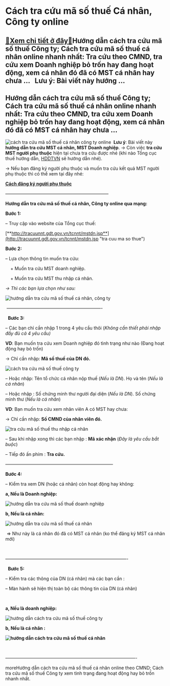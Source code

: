 Cách tra cứu mã số thuế Cá nhân, Công ty online
===============================================

[:gift:Xem chi tiết ở đây:gift:](https://hddtvn.com/cach-tra-cuu-ma-so-thue-ca-nhan-cong-ty-online/)Hướng dẫn cách tra cứu mã số thuế Công ty; Cách tra cứu mã số thuế cá nhân online nhanh nhất: Tra cứu theo CMND, tra cứu xem Doanh nghiệp bỏ trốn hay đang hoạt động, xem cá nhân đó đã có MST cá nhân hay chưa …   Lưu ý: Bài viết này hướng …
-----------------------------------------------------------------------------------------------------------------------------------------------------------------------------------------------------------------------------------------------



Hướng dẫn cách tra cứu mã số thuế Công ty; Cách tra cứu mã số thuế cá nhân online nhanh nhất: Tra cứu theo CMND, tra cứu xem Doanh nghiệp bỏ trốn hay đang hoạt động, xem cá nhân đó đã có MST cá nhân hay chưa …
-------------------------------------------------------------------------------------------------------------------------------------------------------------------------------------------------------------------



![cách tra cứu mã số thuế cá nhân công ty online](https://hddtvn.com/wp-content/uploads/2021/01/cach-tra-cuu-ma-so-thue-ca-nhan-cong-ty-online.png "cách tra cứu mã số thuế cá nhân công ty online") 
**Lưu ý**: Bài viết này **hướng dẫn tra cứu MST cá nhân, MST Doanh nghiệp**. -> Còn việc **tra cứu MST người phụ thuộc** hiện tại chưa tra cứu được nhé (khi nào Tổng cục thuế hướng dẫn, [HDDTVN](http://hddtvn.com/ "HDDTVN") sẽ hướng dẫn nhé).


-> Nếu bạn đăng ký người phụ thuộc và muốn tra cứu kết quả MST người phụ thuộc thì có thể xem tại đây nhé: 

**[Cách đăng ký người phụ thuộc](# "Cách đăng ký người phụ thuộc")**

  

———————————————————————

**Hướng dẫn tra cứu mã số thuế cá nhân, Công ty online qua mạng:**


**Bước 1:**  

– Truy cập vào website của Tổng cục thuế:



[**http://tracuunnt.gdt.gov.vn/tcnnt/mstdn.jsp**](http://tracuunnt.gdt.gov.vn/tcnnt/mstdn.jsp "tra cuu ma so thue")

**Bước 2:**  

– Lựa chọn thông tin muốn tra cứu:  

    + Muốn tra cứu MST doanh nghiệp.  

    + Muốn tra cứu MST thu nhập cá nhân.  

*-> Thì các bạn lựa chọn như sau:*



![hướng dẫn tra cứu mã số thuế cá nhân, công ty](https://hddtvn.com/wp-content/uploads/2021/01/huong-dan-tra-cuu-ma-so-thue-ca-nhan-cong-ty.png "hướng dẫn tra cứu mã số thuế cá nhân, công ty")

 —————————————————————-  

  
**Bước 3:**  

– Các bạn chỉ cần nhập 1 trong 4 yêu cầu thôi (*Không cần thiết phải nhập đầy đủ cả 4 yêu cầu)*


**VD**: Bạn muốn tra cứu xem Doanh nghiệp đó tình trạng như nào (Đang hoạt động hay bỏ trốn)  

-> Chỉ cần nhập: **Mã số thuế của DN đó.**



![cách tra cứu mã số thuế công ty](https://hddtvn.com/wp-content/uploads/2021/01/cach-tra-cuu-ma-so-thue-cong-ty.png "cách tra cứu mã số thuế công ty")

– Hoặc nhập: Tên tổ chức cá nhân nộp thuế (*Nếu là DN*). Họ và tên (*Nếu là cá nhân*)


– Hoặc nhập : Số chứng minh thư người đại diện (*Nếu là DN*). Số chứng minh thư (*Nếu là cá nhân*)

  

**VD**: Bạn muốn tra cứu xem nhân viên A có MST hay chưa:  

-> Chỉ cần nhập: **Số CMND của nhân viên đó.**

![tra cứu mã số thuế thu nhập cá nhân](https://hddtvn.com/wp-content/uploads/2021/01/tra-cuu-ma-so-thue-thu-nhap-ca-nhan.png "tra cứu mã số thuế thu nhập cá nhân")

– Sau khi nhập xong thì các bạn nhập : **Mã xác nhận** (*Đây là yêu cầu bắt buộc*)  

– Tiếp đó ấn phím : **Tra cứu.**



  

————————————————————————

**Bước 4:**  

– Kiểm tra xem DN (hoặc cá nhân) còn hoạt động hay không:


**a, Nếu là Doanh nghiệp:**


![hướng dẫn tra cứu mã số thuế doanh nghiệp](https://hddtvn.com/wp-content/uploads/2021/01/huong20dan20tra20cuu20ma20so20thue20doanh20nghiep3.png "hướng dẫn tra cứu mã số thuế doanh nghiệp")





**b, Nếu là cá nhân:**


![hướng dẫn tra cứu mã số thuế cá nhân](https://hddtvn.com/wp-content/uploads/2021/01/huong20dan20tra20cuu20ma20so20thue20ca20nhan4.png "hướng dẫn tra cứu mã số thuế cá nhân")


 => Như này là cá nhân đó đã có MST cá nhân (ko thể đăng ký MST cá nhân mới)



  





  

 ———————————————————————————-  

  
**Bước 5:**  

– Kiểm tra các thông của DN (cá nhân) mà các bạn cần :  

– Màn hành sẽ hiện thị toàn bộ các thông tin của DN (cá nhân)  

   

**a, Nếu là doanh nghiệp:**


![hướng dẫn cách tra cứu mã số thuế công ty](https://hddtvn.com/wp-content/uploads/2021/01/huong20dan20cach20tra20cuu20ma20so20thue20cong20ty5.png "hướng dẫn cách tra cứu mã số thuế công ty")


**b, Nếu là cá nhân :**


**![hướng dẫn cách tra cứu mã số thuế cá nhân](https://hddtvn.com/wp-content/uploads/2021/01/huong20dan20cach20tra20cuu20ma20so20thue20ca20nhan6.png "hướng dẫn cách tra cứu mã số thuế cá nhân")**



  

  

 —————————————————————————————-



moreHướng dẫn cách tra cứu mã số thuế cá nhân online theo CMND; Cách tra cứu mã số thuế Công ty xem tình trạng đang hoạt động hay bỏ trốn nhanh nhất.

